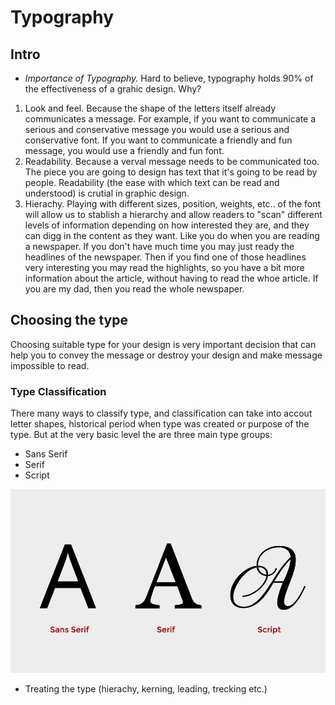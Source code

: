 
# Typography 

## Intro

- *Importance of Typography.* Hard to believe, typography holds 90% of the effectiveness of a grahic design. Why? 
1. Look and feel. Because the shape of the letters itself already communicates a message. For example, if you want to communicate a serious and conservative message you would use a serious and conservative font. If you want to communicate a friendly and fun message, you would use a friendly and fun font. 
2. Readability. Because a verval message needs to be communicated too. The piece you are going to design has text that it's going to be read by people. Readability (the ease with which text can be read and understood) is crutial in graphic design.  
3. Hierachy. Playing with different sizes, position, weights, etc.. of the font will allow us to stablish a hierarchy and allow readers to "scan" different levels of information depending on how interested they are, and they can digg in the content as they want. Like you do when you are reading a newspaper. If you don't have much time you may just ready the headlines of the newspaper. Then if you find one of those headlines very interesting you may read the highlights, so you have a bit more information about the article, without having to read the whoe article. If you are my dad, then you read the whole newspaper.  

## Choosing the type 

Choosing suitable type for your design is very important decision that can help you to convey the message or destroy your design and make message impossible to read. 

### Type Classification

There many ways to classify type, and classification can take into accout letter shapes, historical period when type was created or purpose of the type. But at the very basic level the are three main type groups: 

- Sans Serif
- Serif
- Script  

![Sans Serif, Serif and Script](assets/img/classification_1.png?raw=true "Sans Serif, Serif and Script")



- Treating the type (hierachy, kerning, leading, trecking etc.)



